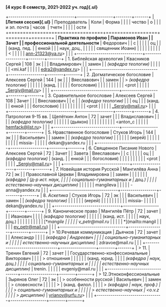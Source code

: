 **[4 курс 8 семестр, 2021-2022 уч. год]{.ul}**

+---------------------------------+------------------+--------+-------+
| **[Летняя сессия]{.ul}**        | Преподаватель    | Коли   | Форма |
|                                 |                  | чество | о     |
|                                 | и эл. почта      | часов  | тчетн |
|                                 |                  |        | ости  |
+=================================+==================+========+=======+
| **Практика по профилю           | Парамонов Иван   |        | Зачет |
| профессиональной деятельности** | Федорович        |        | с     |
|                                 |                  |        | оц    |
|                                 | (канд. пед.      |        | енкой |
|                                 | наук, доц.,      |        |       |
|                                 | священник Иоанн) |        |       |
|                                 |                  |        |       |
|                                 | <                |        |       |
|                                 | ann-21323@ya.ru> |        |       |
+---------------------------------+------------------+--------+-------+
| 1.  Библейская археология       | Квасников Сергей | 108    | эк    |
|                                 | Владимирович     |        | замен |
| *(кафедра теологии)*            |                  |        |       |
|                                 | <mi.kaf          |        |       |
|                                 | edra2@yandex.ru> |        |       |
+---------------------------------+------------------+--------+-------+
| 2.  Догматическое богословие    | Алексеев Сергей  | 144    | эк    |
|                                 | Вяеславович      |        | замен |
| > *(кафедра теологии)*          |                  |        |       |
|                                 | (канд.           |        |       |
|                                 | богословия)      |        |       |
|                                 |                  |        |       |
|                                 | <prot            |        |       |
|                                 | _Sergiy@mail.ru> |        |       |
+---------------------------------+------------------+--------+-------+
| 3.  Сравнительное богословие    | Алексеев Сергей  | 108    | Зачет |
|                                 | Вяеславович      |        | с     |
| *(кафедра теологии)*            |                  |        | оц    |
|                                 | (канд.           |        | енкой |
|                                 | богословия)      |        |       |
|                                 |                  |        |       |
|                                 | <prot            |        |       |
|                                 | _Sergiy@mail.ru> |        |       |
+---------------------------------+------------------+--------+-------+
| 4.  Патрология 9-15 вв.         | Щепёткин Антон   | 72     | зачет |
|                                 | Владиславович    |        |       |
| *(кафедра теологии)*            |                  |        |       |
|                                 | (дьякон)         |        |       |
|                                 |                  |        |       |
|                                 | <anton_c         |        |       |
|                                 | hemfack@list.ru> |        |       |
+---------------------------------+------------------+--------+-------+
| 5.  Нравственное богословие     | Стуков Игорь     | 144    | эк    |
|                                 | Васильевич       |        | замен |
| *(кафедра теологии)*            |                  |        |       |
|                                 | (иерей)          |        |       |
|                                 |                  |        |       |
|                                 | missia-          |        |       |
|                                 | dekan\@yandex.ru |        |       |
+---------------------------------+------------------+--------+-------+
| 6.  Священное Писание Нового    | Алексеев Сергей  | 72     | Зачет |
|     Завета                      | Вяеславович      |        | с     |
|                                 |                  |        | оц    |
| *(кафедра теологии)*            | (канд.           |        | енкой |
|                                 | богословия)      |        |       |
|                                 |                  |        |       |
|                                 | <prot            |        |       |
|                                 | _Sergiy@mail.ru> |        |       |
+---------------------------------+------------------+--------+-------+
| 7.  Новейшая история Русской    | Мангилёва Анна   | 72     | эк    |
|     Православной Церкви         | Владимировна     |        | замен |
|                                 |                  |        |       |
| *(кафедра                       | (д-р ист. наук,  |        |       |
| социально-гуманитарных и        | доц.)            |        |       |
| естественно-научных дисциплин)* |                  |        |       |
|                                 | mangileva        |        |       |
|                                 | -anna\@yandex.ru |        |       |
+---------------------------------+------------------+--------+-------+
| 8.  *Аскетика*                  | Стуков Игорь     | 72     | эк    |
|                                 | Васильевич       |        | замен |
| *(кафедра теологии)*            |                  |        |       |
|                                 | (иерей)          |        |       |
|                                 |                  |        |       |
|                                 | missia-          |        |       |
|                                 | dekan\@yandex.ru |        |       |
+---------------------------------+------------------+--------+-------+
| 9\. Каноническое право          | Мангилёв Пётр    | 72     | зачет |
|                                 | Иванович         |        |       |
| *(кафедра теологии)*            |                  |        |       |
|                                 | (канд. ист.      |        |       |
|                                 | наук, доц.)      |        |       |
|                                 |                  |        |       |
|                                 | [**mangile       |        |       |
|                                 | v_petr\@mail.ru* |        |       |
|                                 | *](mailto:mangil |        |       |
|                                 | ev_petr@mail.ru) |        |       |
+---------------------------------+------------------+--------+-------+
| > 10.Речевая коммуникация       | Дьячков          | 72     | зачет |
|                                 | Александр        |        |       |
| *(кафедра                       | Андреевич        |        |       |
| социально-гуманитарных и        |                  |        |       |
| естественно-научных дисциплин)* | zdravoe\@mail.ru |        |       |
+---------------------------------+------------------+--------+-------+
| > 11.                           | Тренин Евгений   | 72     | зачет |
| Государственно-конфессиональные | Викторович       |        |       |
| > отношения                     |                  |        |       |
|                                 | (канд. юрид.     |        |       |
| *(кафедра                       | наук, доц.)      |        |       |
| социально-гуманитарных и        |                  |        |       |
| естественно-научных дисциплин)* | trenin.          |        |       |
|                                 | evgeniy\@mail.ru |        |       |
+---------------------------------+------------------+--------+-------+
| > 12.Этноконфессиональные       | Зырянов Олег     | 72     | эк    |
| > особенности русской           | Васильевич       |        | замен |
| > словесности                   |                  |        |       |
| >                               | (канд. филол.    |        |       |
| > *(кафедра                     | наук, проф.)     |        |       |
| > социально-гуманитарных и      |                  |        |       |
| > естественно-научных           | <o.v.z           |        |       |
| > дисциплин)*                   | yrianov@urfu.ru> |        |       |
+---------------------------------+------------------+--------+-------+
